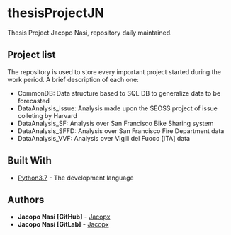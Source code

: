 # thesisProjectJN

Thesis Project Jacopo Nasi, repository daily maintained.

## Project list
The repository is used to store every important project started during the work period.
A brief description of each one:
  * CommonDB: Data structure based to SQL DB to generalize data to be forecasted
  * DataAnalysis_Issue: Analysis made upon the SEOSS project of issue colleting by Harvard
  * DataAnalysis_SF: Analysis over San Francisco Bike Sharing system
  * DataAnalysis_SFFD: Analysis over San Francisco Fire Department data
  * DataAnalysis_VVF: Analysis over Vigili del Fuoco [ITA] data

## Built With

* [Python3.7](https://www.python.org/) - The development language

## Authors
* **Jacopo Nasi [GitHub]** - [Jacopx](https://github.com/Jacopx)
* **Jacopo Nasi [GitLab]** - [Jacopx](https://gitlab.com/Jacopx)
